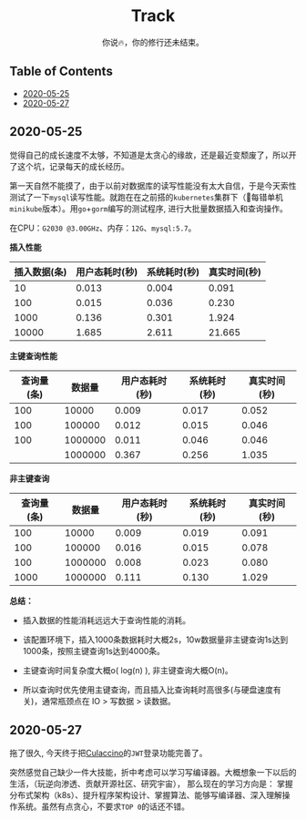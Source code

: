 <div id="title" align="center">
    <h1>Track</h1>
</div>

<div id="badges" align="center">
    你说🔥，你的修行还未结束。
</div>


## Table of Contents

+ [2020-05-25](#2020-05-25)
+ [2020-05-27](#2020-05-27)

## 2020-05-25

​	觉得自己的成长速度不太够，不知道是太贪心的缘故，还是最近变颓废了，所以开了这个坑，记录每天的成长经历。

​	第一天自然不能摸了，由于以前对数据库的读写性能没有太大自信，于是今天索性测试了一下`mysql`读写性能。就跑在在之前搭的`kubernetes`集群下（🥀每错单机`minikube`版本）。用`go`+`gorm`编写的测试程序, 进行大批量数据插入和查询操作。

​	在CPU：`G2030 @3.00GHz`、内存：`12G`、`mysql:5.7`。

  **插入性能**

| 插入数据(条) | 用户态耗时(秒) | 系统耗时(秒) | 真实时间(秒) |
| ------------ | -------------- | ------------ | ------------ |
| 10           | 0.013          | 0.004        | 0.091        |
| 100          | 0.015          | 0.036        | 0.230        |
| 1000         | 0.136          | 0.301        | 1.924        |
| 10000        | 1.685          | 2.611        | 21.665       |

  **主键查询性能**

| 查询量(条) | 数据量 | 用户态耗时(秒) | 系统耗时(秒) | 真实时间(秒) |
| ---------- | ------   | -------------- | ------------ | ------------ |
| 100        | 10000    | 0.009         | 0.017       | 0.052       |
| 100        | 100000   | 0.012     | 0.015    | 0.046    |
| 100        | 1000000  | 0.011        | 0.046      | 0.046     |
|  | 1000000 | 0.367 | 0.256 | 1.035 |

**非主键查询**

| 查询量(条) | 数据量 | 用户态耗时(秒) | 系统耗时(秒) | 真实时间(秒) |
| ---------- | ------   | -------------- | ------------ | ------------ |
| 100        | 10000  | 0.009      | 0.019 | 0.091        |
| 100       | 100000  | 0.016      | 0.015   | 0.078    |
| 100      | 1000000  | 0.008        | 0.023       | 0.080        |
| 1000 | 1000000 | 0.111 | 0.130 | 1.029        |

**总结：**

+ 插入数据的性能消耗远远大于查询性能的消耗。

+ 该配置环境下，插入1000条数据耗时大概2s，10w数据量非主键查询1s达到1000条，按照主键查询1s达到4000条。
+ 主键查询时间复杂度大概o( log(n) ), 非主键查询大概O(n)。

+ 所以查询时优先使用主键查询，而且插入比查询耗时高很多(与硬盘速度有关)，通常瓶颈点在 IO > 写数据 > 读数据。

## 2020-05-27
  
  拖了很久, 今天终于把[Culaccino](https://github.com/arrebole/Culaccino)的`JWT`登录功能完善了。

  突然感觉自己缺少一件大技能，折中考虑可以学习写编译器。大概想象一下以后的生活，（玩逆向渗透、贡献开源社区、研究宇宙），
  那么现在的学习方向是： 掌握分布式架构（k8s）、提升程序架构设计、掌握算法、能够写编译器、深入理解操作系统。虽然有点贪心，不要求`TOP 0`的话还不错。
  
